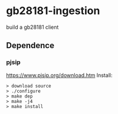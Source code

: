 # gb28181-ingestion
build a gb28181 client

## Dependence
### pjsip
https://www.pjsip.org/download.htm
Install:
```
> download source
> ./configure
> make dep
> make -j4
> make install
```